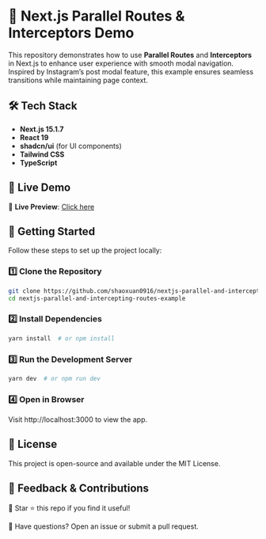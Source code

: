 # 🚀 Next.js Parallel Routes & Interceptors Demo  

This repository demonstrates how to use **Parallel Routes** and **Interceptors** in Next.js to enhance user experience with smooth modal navigation. Inspired by Instagram’s post modal feature, this example ensures seamless transitions while maintaining page context.  

## 🛠️ Tech Stack  

- **Next.js 15.1.7**  
- **React 19**  
- **shadcn/ui** (for UI components)  
- **Tailwind CSS**  
- **TypeScript**  

## 📸 Live Demo  

🔗 **Live Preview**: [Click here](https://nextjs-parallel-and-intercepting-routes-example.vercel.app/)  

## 🚀 Getting Started  

Follow these steps to set up the project locally:  

### 1️⃣ Clone the Repository  
```sh
git clone https://github.com/shaoxuan0916/nextjs-parallel-and-intercepting-routes-example.git
cd nextjs-parallel-and-intercepting-routes-example
```

### 2️⃣ Install Dependencies
```sh
yarn install  # or npm install
```

### 3️⃣ Run the Development Server
```sh
yarn dev  # or npm run dev
```

### 4️⃣ Open in Browser
Visit http://localhost:3000 to view the app.

## 📜 License
This project is open-source and available under the MIT License.

## 📢 Feedback & Contributions

🚀 Star ⭐ this repo if you find it useful!

💬 Have questions? Open an issue or submit a pull request.


